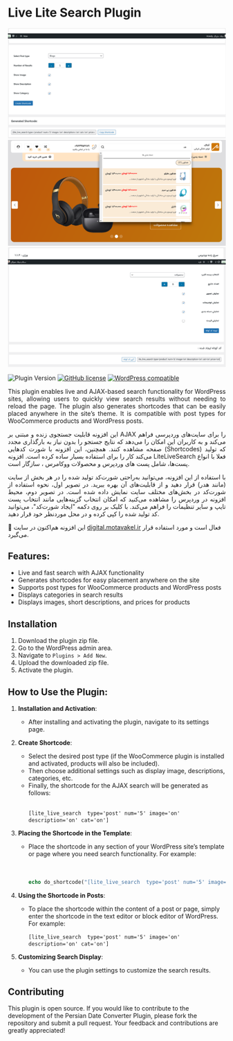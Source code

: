 # Live Lite Search Plugin

![](4.png)
<br />
![](2.png)
<br />
![](1.png)

![Plugin Version](https://img.shields.io/badge/version-1.1.2-blue)
[![GitHub license](https://img.shields.io/badge/license-GPL%202-gold.svg)](https://opensource.org/licenses/GPL-2.0)
[![WordPress compatible](https://img.shields.io/badge/WordPress-6.0%2B-brightgreen.svg)](https://wordpress.org/)

<p align="justify">
This plugin enables live and AJAX-based search functionality for WordPress sites, allowing users to quickly view search results without needing to reload the page. The plugin also generates shortcodes that can be easily placed anywhere in the site’s theme. It is compatible with post types for WooCommerce products and WordPress posts.
</p>
<p align="justify">
   این افزونه قابلیت جستجوی زنده و مبتنی بر AJAX را برای سایت‌های وردپرسی فراهم می‌کند و به کاربران این امکان را می‌دهد که نتایج جستجو را بدون نیاز به بارگذاری مجدد صفحه مشاهده کنند. همچنین، این افزونه با شورت کدهایی (Shortcodes) که تولید می‌کند کار را برای استفاده بسیار ساده کرده است. افزونه LiteLiveSearch فعلا با انواع پست‌ها، شامل پست های وردپرس  و محصولات ووکامرس ، سازگار است.
   
<p align="justify">
با استفاده از این افزونه، می‌توانید به‌راحتی شورت‌کد تولید شده را در هر بخش از سایت (مانند هدر) قرار دهید و از قابلیت‌های آن بهره ببرید. در تصویر اول، نحوه استفاده از شورت‌کد در بخش‌های مختلف سایت نمایش داده شده است. در تصویر دوم، محیط افزونه در وردپرس را مشاهده می‌کنید که امکان انتخاب گزینه‌هایی مانند انتخاب پست تایپ و سایر تنظیمات را فراهم می‌کند. با کلیک بر روی دکمه "ایجاد شورت‌کد"، می‌توانید کد تولید شده را کپی کرده و در محل موردنظر خود قرار دهید.

🔹 این افزونه هم‌اکنون در سایت [digital.motavakel.ir](https://digital.motavakel.ir) فعال است و مورد استفاده قرار می‌گیرد.

## Features:

* Live and fast search with AJAX functionality
* Generates shortcodes for easy placement anywhere on the site
* Supports post types for WooCommerce products and WordPress posts
* Displays categories in search results
* Displays images, short descriptions, and prices for products

## Installation

1. Download the plugin zip file.
2. Go to the WordPress admin area.
3. Navigate to `Plugins > Add New`.
4. Upload the downloaded zip file.
5. Activate the plugin.

## How to Use the Plugin:

1. **Installation and Activation**: 
   - After installing and activating the plugin, navigate to its settings page.

2. **Create Shortcode**:
   - Select the desired post type (if the WooCommerce plugin is installed and activated, products will also be included).
   - Then choose additional settings such as display image, descriptions, categories, etc.
   - Finally, the shortcode for the AJAX search will be generated as follows:
     ```

     [lite_live_search  type='post' num='5' image='on' description='on' cat='on']
     
     ```

3. **Placing the Shortcode in the Template**:
   - Place the shortcode in any section of your WordPress site’s template or page where you need search functionality. For example:

     ```php


     echo do_shortcode("[lite_live_search  type='post' num='5' image='on' description='on' cat='on']");

     ```

4. **Using the Shortcode in Posts**:
   - To place the shortcode within the content of a post or page, simply enter the shortcode in the text editor or block editor of WordPress. For example:
     ```
     [lite_live_search  type='post' num='5' image='on' description='on' cat='on']
     ```

5. **Customizing Search Display**:
   - You can use the plugin settings to customize the search results.

## Contributing

This plugin is open source. If you would like to contribute to the development of the Persian Date Converter Plugin, please fork the repository and submit a pull request. Your feedback and contributions are greatly appreciated!
